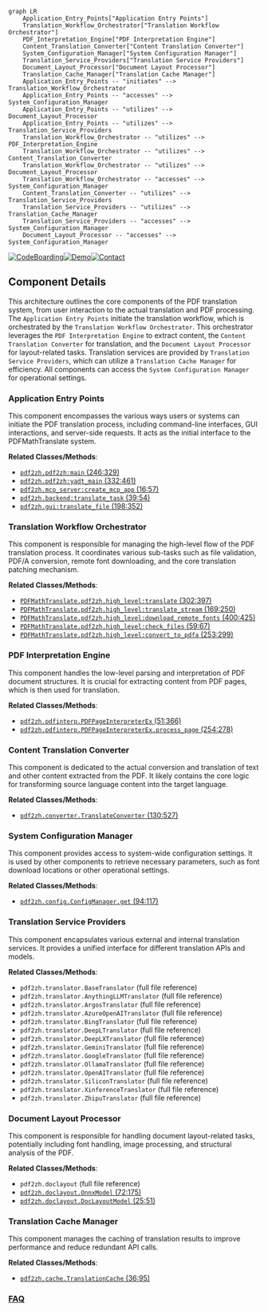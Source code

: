 ```mermaid
graph LR
    Application_Entry_Points["Application Entry Points"]
    Translation_Workflow_Orchestrator["Translation Workflow Orchestrator"]
    PDF_Interpretation_Engine["PDF Interpretation Engine"]
    Content_Translation_Converter["Content Translation Converter"]
    System_Configuration_Manager["System Configuration Manager"]
    Translation_Service_Providers["Translation Service Providers"]
    Document_Layout_Processor["Document Layout Processor"]
    Translation_Cache_Manager["Translation Cache Manager"]
    Application_Entry_Points -- "initiates" --> Translation_Workflow_Orchestrator
    Application_Entry_Points -- "accesses" --> System_Configuration_Manager
    Application_Entry_Points -- "utilizes" --> Document_Layout_Processor
    Application_Entry_Points -- "utilizes" --> Translation_Service_Providers
    Translation_Workflow_Orchestrator -- "utilizes" --> PDF_Interpretation_Engine
    Translation_Workflow_Orchestrator -- "utilizes" --> Content_Translation_Converter
    Translation_Workflow_Orchestrator -- "utilizes" --> Document_Layout_Processor
    Translation_Workflow_Orchestrator -- "accesses" --> System_Configuration_Manager
    Content_Translation_Converter -- "utilizes" --> Translation_Service_Providers
    Translation_Service_Providers -- "utilizes" --> Translation_Cache_Manager
    Translation_Service_Providers -- "accesses" --> System_Configuration_Manager
    Document_Layout_Processor -- "accesses" --> System_Configuration_Manager
```
[![CodeBoarding](https://img.shields.io/badge/Generated%20by-CodeBoarding-9cf?style=flat-square)](https://github.com/CodeBoarding/GeneratedOnBoardings)[![Demo](https://img.shields.io/badge/Try%20our-Demo-blue?style=flat-square)](https://www.codeboarding.org/demo)[![Contact](https://img.shields.io/badge/Contact%20us%20-%20contact@codeboarding.org-lightgrey?style=flat-square)](mailto:contact@codeboarding.org)

## Component Details

This architecture outlines the core components of the PDF translation system, from user interaction to the actual translation and PDF processing. The `Application Entry Points` initiate the translation workflow, which is orchestrated by the `Translation Workflow Orchestrator`. This orchestrator leverages the `PDF Interpretation Engine` to extract content, the `Content Translation Converter` for translation, and the `Document Layout Processor` for layout-related tasks. Translation services are provided by `Translation Service Providers`, which can utilize a `Translation Cache Manager` for efficiency. All components can access the `System Configuration Manager` for operational settings.

### Application Entry Points
This component encompasses the various ways users or systems can initiate the PDF translation process, including command-line interfaces, GUI interactions, and server-side requests. It acts as the initial interface to the PDFMathTranslate system.


**Related Classes/Methods**:

- <a href="https://github.com/Byaidu/PDFMathTranslate/blob/master/pdf2zh/pdf2zh.py#L246-L329" target="_blank" rel="noopener noreferrer">`pdf2zh.pdf2zh:main` (246:329)</a>
- <a href="https://github.com/Byaidu/PDFMathTranslate/blob/master/pdf2zh/pdf2zh.py#L332-L461" target="_blank" rel="noopener noreferrer">`pdf2zh.pdf2zh:yadt_main` (332:461)</a>
- <a href="https://github.com/Byaidu/PDFMathTranslate/blob/master/pdf2zh/mcp_server.py#L16-L57" target="_blank" rel="noopener noreferrer">`pdf2zh.mcp_server:create_mcp_app` (16:57)</a>
- <a href="https://github.com/Byaidu/PDFMathTranslate/blob/master/pdf2zh/backend.py#L39-L54" target="_blank" rel="noopener noreferrer">`pdf2zh.backend:translate_task` (39:54)</a>
- <a href="https://github.com/Byaidu/PDFMathTranslate/blob/master/pdf2zh/gui.py#L198-L352" target="_blank" rel="noopener noreferrer">`pdf2zh.gui:translate_file` (198:352)</a>


### Translation Workflow Orchestrator
This component is responsible for managing the high-level flow of the PDF translation process. It coordinates various sub-tasks such as file validation, PDF/A conversion, remote font downloading, and the core translation patching mechanism.


**Related Classes/Methods**:

- <a href="https://github.com/Byaidu/PDFMathTranslate/blob/master/pdf2zh/high_level.py#L302-L397" target="_blank" rel="noopener noreferrer">`PDFMathTranslate.pdf2zh.high_level:translate` (302:397)</a>
- <a href="https://github.com/Byaidu/PDFMathTranslate/blob/master/pdf2zh/high_level.py#L169-L250" target="_blank" rel="noopener noreferrer">`PDFMathTranslate.pdf2zh.high_level:translate_stream` (169:250)</a>
- <a href="https://github.com/Byaidu/PDFMathTranslate/blob/master/pdf2zh/high_level.py#L400-L425" target="_blank" rel="noopener noreferrer">`PDFMathTranslate.pdf2zh.high_level:download_remote_fonts` (400:425)</a>
- <a href="https://github.com/Byaidu/PDFMathTranslate/blob/master/pdf2zh/high_level.py#L59-L67" target="_blank" rel="noopener noreferrer">`PDFMathTranslate.pdf2zh.high_level:check_files` (59:67)</a>
- <a href="https://github.com/Byaidu/PDFMathTranslate/blob/master/pdf2zh/high_level.py#L253-L299" target="_blank" rel="noopener noreferrer">`PDFMathTranslate.pdf2zh.high_level:convert_to_pdfa` (253:299)</a>


### PDF Interpretation Engine
This component handles the low-level parsing and interpretation of PDF document structures. It is crucial for extracting content from PDF pages, which is then used for translation.


**Related Classes/Methods**:

- <a href="https://github.com/Byaidu/PDFMathTranslate/blob/master/pdf2zh/pdfinterp.py#L51-L366" target="_blank" rel="noopener noreferrer">`pdf2zh.pdfinterp.PDFPageInterpreterEx` (51:366)</a>
- <a href="https://github.com/Byaidu/PDFMathTranslate/blob/master/pdf2zh/pdfinterp.py#L254-L278" target="_blank" rel="noopener noreferrer">`pdf2zh.pdfinterp.PDFPageInterpreterEx.process_page` (254:278)</a>


### Content Translation Converter
This component is dedicated to the actual conversion and translation of text and other content extracted from the PDF. It likely contains the core logic for transforming source language content into the target language.


**Related Classes/Methods**:

- <a href="https://github.com/Byaidu/PDFMathTranslate/blob/master/pdf2zh/converter.py#L130-L527" target="_blank" rel="noopener noreferrer">`pdf2zh.converter.TranslateConverter` (130:527)</a>


### System Configuration Manager
This component provides access to system-wide configuration settings. It is used by other components to retrieve necessary parameters, such as font download locations or other operational settings.


**Related Classes/Methods**:

- <a href="https://github.com/Byaidu/PDFMathTranslate/blob/master/pdf2zh/config.py#L94-L117" target="_blank" rel="noopener noreferrer">`pdf2zh.config.ConfigManager.get` (94:117)</a>


### Translation Service Providers
This component encapsulates various external and internal translation services. It provides a unified interface for different translation APIs and models.


**Related Classes/Methods**:

- `pdf2zh.translator.BaseTranslator` (full file reference)
- `pdf2zh.translator.AnythingLLMTranslator` (full file reference)
- `pdf2zh.translator.ArgosTranslator` (full file reference)
- `pdf2zh.translator.AzureOpenAITranslator` (full file reference)
- `pdf2zh.translator.BingTranslator` (full file reference)
- `pdf2zh.translator.DeepLTranslator` (full file reference)
- `pdf2zh.translator.DeepLXTranslator` (full file reference)
- `pdf2zh.translator.GeminiTranslator` (full file reference)
- `pdf2zh.translator.GoogleTranslator` (full file reference)
- `pdf2zh.translator.OllamaTranslator` (full file reference)
- `pdf2zh.translator.OpenAITranslator` (full file reference)
- `pdf2zh.translator.SiliconTranslator` (full file reference)
- `pdf2zh.translator.XinferenceTranslator` (full file reference)
- `pdf2zh.translator.ZhipuTranslator` (full file reference)


### Document Layout Processor
This component is responsible for handling document layout-related tasks, potentially including font handling, image processing, and structural analysis of the PDF.


**Related Classes/Methods**:

- `pdf2zh.doclayout` (full file reference)
- <a href="https://github.com/Byaidu/PDFMathTranslate/blob/master/pdf2zh/doclayout.py#L72-L175" target="_blank" rel="noopener noreferrer">`pdf2zh.doclayout.OnnxModel` (72:175)</a>
- <a href="https://github.com/Byaidu/PDFMathTranslate/blob/master/pdf2zh/doclayout.py#L25-L51" target="_blank" rel="noopener noreferrer">`pdf2zh.doclayout.DocLayoutModel` (25:51)</a>


### Translation Cache Manager
This component manages the caching of translation results to improve performance and reduce redundant API calls.


**Related Classes/Methods**:

- <a href="https://github.com/Byaidu/PDFMathTranslate/blob/master/pdf2zh/cache.py#L36-L95" target="_blank" rel="noopener noreferrer">`pdf2zh.cache.TranslationCache` (36:95)</a>




### [FAQ](https://github.com/CodeBoarding/GeneratedOnBoardings/tree/main?tab=readme-ov-file#faq)